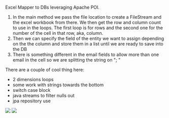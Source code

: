 Excel Mapper to DBs leveraging Apache POI. 

1. In the main method we pass the file location to create a FileStream and the excel workbook from there. We then get the row and column count to use
in the loops. The first loop is for rows and the second one for the number of the cell in that row, aka, column.
2. Then we can specify the field of the entity we want to assign depending on the the column and store them in a list until we are ready to save into the DB
3. There is something different in the email fields to allow more than one email in the cell so we are splitting the string on "; "


There are a couple of cool thing here:
- 2 dimensions loops 
- some work with strings towards the bottom
- switch case block
- java streams to filter nulls out
- jpa repository use

<img src="https://img.shields.io/badge/Spring-6DB33F?style=for-the-badge&logo=spring&logoColor=white" /> <img src="https://img.shields.io/badge/apache_maven-C71A36?style=for-the-badge&logo=apachemaven&logoColor=white" />

